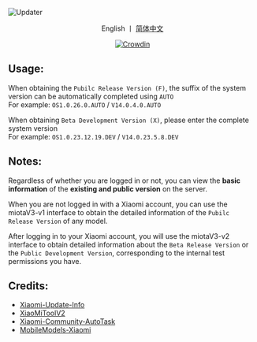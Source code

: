 ![Updater](https://socialify.git.ci/YuKongA/Updater/image?description=1&descriptionEditable=Get%20HyperOS%2FMIUI%20update%20info&language=1&name=1&owner=1&pattern=Signal&theme=Auto)

<div align="center">

English 丨 [简体中文](https://github.com/YuKongA/Updater/blob/main/README.md)</b>

[![Crowdin](https://badges.crowdin.net/updater-miota/localized.svg)](https://crowdin.com/project/updater-miota)

</div>

## Usage:
When obtaining the `Pubilc Release Version (F)`, the suffix of the system version can be automatically completed using `AUTO`<br />For example: `OS1.0.26.0.AUTO` / `V14.0.4.0.AUTO`

When obtaining `Beta Development Version (X)`, please enter the complete system version<br />For example: `OS1.0.23.12.19.DEV` / `V14.0.23.5.8.DEV`

## Notes:

Regardless of whether you are logged in or not, you can view the <b>basic information</b> of the <b>existing and public version</b> on the server.

When you are not logged in with a Xiaomi account, you can use the miotaV3-v1 interface to obtain the detailed information of the `Pubilc Release Version` of any model.

After logging in to your Xiaomi account, you will use the miotaV3-v2 interface to obtain detailed information about the `Beta Release Version` or the `Public Development Version`, corresponding to the internal test permissions you have.

## Credits:

- [Xiaomi-Update-Info](https://github.com/YuKongA/Xiaomi-Update-Info)
- [XiaoMiToolV2](https://github.com/francescotescari/XiaoMiToolV2)
- [Xiaomi-Community-AutoTask](https://github.com/CMDQ8575/Xiaomi-Community-AutoTask)
- [MobileModels-Xiaomi](https://github.com/KHwang9883/MobileModels/blob/master/brands/xiaomi.md)